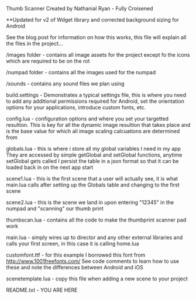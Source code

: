 Thumb Scanner
Created by Nathanial Ryan - Fully Croisened


**Updated for v2 of Wdget library and corrected background sizing for Android



See the blog post for information on how this works, this file will explain all the files in the project...


/images folder - contains all image assets for the project except fo the icons which are required
                 to be on the rot

/numpad folder - contains all the images used for the numpad                 

/sounds - contains any sound files we plan using
         
build.settings - Demonstrates a typical settings file, this is where you need to 
                 add any additional permissions required for Android, set the 
                 orientation options for your applications, introduce custom fonts, etc.
                 
config.lua - configuration options and where you set your targetted resultion.
             This is key for all the dynamic image resultion that takes place and
             is the base value for which all image scaling calcuations are determined from
             

globals.lua - this is where i store all my global variables I need in my app
              They are accessed by simple getGlobal and setGlobal functions, anytime setGlobal gets called I persist the table in a json format so that it can be loaded back in on the next app start
              
scene1.lua - this is the first scene that a user will actually see, it is what
           main.lua calls after setting up the Globals table and changing to the first scene
           

scene2.lua - this is the scene we land in upon entering "12345" in the numpad and "scanning" 
             our thumb print

thumbscan.lua - contains all the code to make the thumbprint scanner pad work

                     
main.lua - simply wires up to director and any other external libraries and calls
           your first screen, in this case it is calling home.lua
           
customfont.ttf - for this example I borrowed this font from http://www.1001freefonts.com/  See code
                comments to learn how to use these and note the differences between Android and iOS

scenetemplate.lua - copy this file when adding a new scene to your project
                        
README.txt - YOU ARE HERE
             
